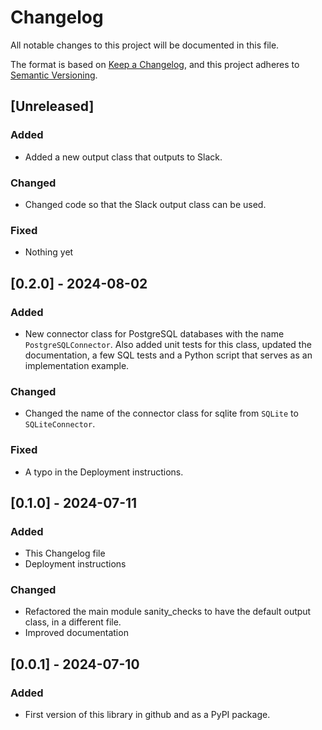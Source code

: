 # Changelog

All notable changes to this project will be documented in this file.

The format is based on [Keep a Changelog](https://keepachangelog.com/en/1.0.0/),
and this project adheres to [Semantic Versioning](https://semver.org/spec/v2.0.0.html).

## [Unreleased]

### Added

- Added a new output class that outputs to Slack.

### Changed

- Changed code so that the Slack output class can be used.

### Fixed

- Nothing yet

## [0.2.0] - 2024-08-02

### Added

- New connector class for PostgreSQL databases with the name `PostgreSQLConnector`. Also added unit tests for this class, updated the documentation, a few SQL tests and a Python script that serves as an implementation example.

### Changed

- Changed the name of the connector class for sqlite from `SQLite` to `SQLiteConnector`.

### Fixed

- A typo in the Deployment instructions.

## [0.1.0] - 2024-07-11

### Added

- This Changelog file
- Deployment instructions

### Changed

- Refactored the main module sanity_checks to have the default output class, in a different file.
- Improved documentation


## [0.0.1] - 2024-07-10

### Added

- First version of this library in github and as a PyPI package.
